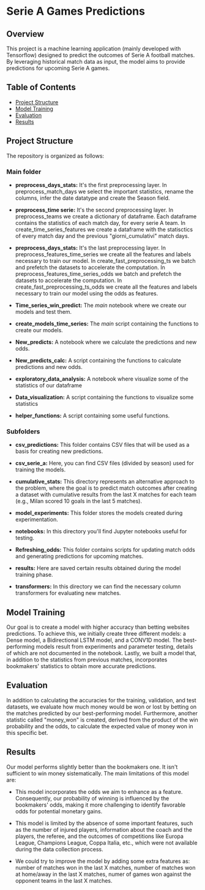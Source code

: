 # Serie A Games Predictions

## Overview

This project is a machine learning application (mainly developed with Tensorflow) designed to predict the outcomes of Serie A football matches. By leveraging historical match data as input, the model aims to provide predictions for upcoming Serie A games.

## Table of Contents

- [Project Structure](#Project-Structure)
- [Model Training](#model-training)
- [Evaluation](#evaluation)
- [Results](#Results)


## Project Structure

The repository is organized as follows:

### Main folder

- **preprocess_days_stats:** It's the first preprocessing layer. 
    In preprocess_match_days we select the important statistics, rename the columns, infer the date datatype and create the Season field.

- **preprocess_time serie:** It's the second preprocessing layer. 
    In preprocess_teams we create a dictionary of dataframe. Each dataframe contains the statistics of each match day, for every serie A team.
    In create_time_series_features we create a dataframe with the statisctics of every match day and the previous "giorni_cumulativi" match days.

- **preprocess_days_stats:** It's the last preprocessing layer.
    In preprocess_features_time_series we create all the features and labels necessary to train our model.
    In create_fast_preprocessing_ts we batch and prefetch the datasets to accelerate the computation.
    In preprocess_features_time_series_odds we batch and prefetch the datasets to accelerate the computation.
    In create_fast_preprocessing_ts_odds we create all the features and labels necessary to train our model using the odds as features.

- **Time_series_win_predict:** The *main* notebook where we create our models and test them.

- **create_models_time_series:** The *main* script containing the functions to create our models.

- **New_predicts:** A notebook where we calculate the predictions and new odds.

- **New_predicts_calc:** A script containing the functions to calculate predictions and new odds.

- **exploratory_data_analysis:** A notebook where visualize some of the statistics of our dataframe

- **Data_visualization:** A script containing the functions to visualize some statistics

- **helper_functions:** A script containing some useful functions.

### Subfolders

- **csv_predictions:** This folder contains CSV files that will be used as a basis for creating new predictions.

- **csv_serie_a:** Here, you can find CSV files (divided by season) used for training the models.

- **cumulative_stats:** This directory represents an alternative approach to the problem, where the goal is to predict match outcomes after creating a dataset with cumulative results from the last X matches for each team (e.g., Milan scored 10 goals in the last 5 matches).

- **model_experiments:** This folder stores the models created during experimentation.

- **notebooks:** In this directory you'll find Jupyter notebooks useful for testing.

- **Refreshing_odds:** This folder contains scripts for updating match odds and generating predictions for upcoming matches.

- **results:** Here are saved certain results obtained during the model training phase.

- **transformers:** In this directory we can find the necessary column transformers for evaluating new matches.

## Model Training

Our goal is to create a model with higher accuracy than betting websites predictions. To achieve this, we initially create three different models: a Dense model, a Bidirectional LSTM model, and a CONV1D model. The best-performing models result from experiments and parameter testing, details of which are not documented in the notebook. Lastly, we built a model that, in addition to the statistics from previous matches, incorporates bookmakers' statistics to obtain more accurate predictions.

## Evaluation

In addition to calculating the accuracies for the training, validation, and test datasets, we evaluate how much money would be won or lost by betting on the matches predicted by our best-performing model. Furthermore, another statistic called "money_won" is created, derived from the product of the win probability and the odds, to calculate the expected value of money won in this specific bet.

## Results

Our model performs slightly better than the bookmakers one. It isn't sufficient to win money sistematically. 
The main limitations of this model are:

- This model incorporates the odds we aim to enhance as a feature. Consequently, our probability of winning is influenced by the bookmakers' odds, making it more challenging to identify favorable odds for potential monetary gains.

- This model is limited by the absence of some important features, such as the number of injured players, information about the coach and the players, the referee, and the outcomes of competitions like Europa League, Champions League, Coppa Italia, etc., which were not available during the data collection process.

- We could try to improve the model by adding some extra features as: number of matches won in the last X matches, number of matches won at home/away in the last X matches, numer of games won against the opponent teams in the last X matches. 
